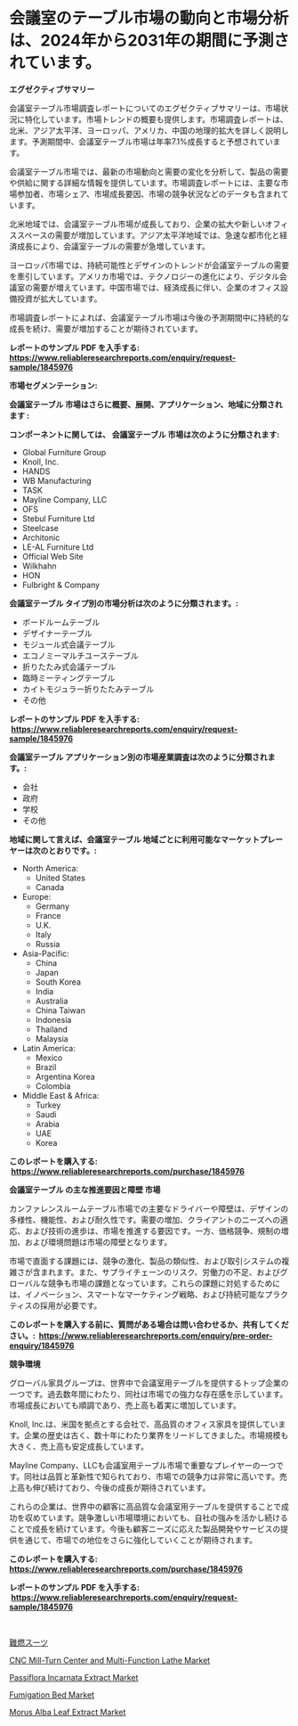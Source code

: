 <p><h1>会議室のテーブル市場の動向と市場分析は、2024年から2031年の期間に予測されています。</h1></p><p><strong>エグゼクティブサマリー</strong></p>
<p><p>会議室テーブル市場調査レポートについてのエグゼクティブサマリーは、市場状況に特化しています。市場トレンドの概要も提供します。市場調査レポートは、北米、アジア太平洋、ヨーロッパ、アメリカ、中国の地理的拡大を詳しく説明します。予測期間中、会議室テーブル市場は年率7.1%成長すると予想されています。</p><p>会議室テーブル市場では、最新の市場動向と需要の変化を分析して、製品の需要や供給に関する詳細な情報を提供しています。市場調査レポートには、主要な市場参加者、市場シェア、市場成長要因、市場の競争状況などのデータも含まれています。</p><p>北米地域では、会議室テーブル市場が成長しており、企業の拡大や新しいオフィススペースの需要が増加しています。アジア太平洋地域では、急速な都市化と経済成長により、会議室テーブルの需要が急増しています。</p><p>ヨーロッパ市場では、持続可能性とデザインのトレンドが会議室テーブルの需要を牽引しています。アメリカ市場では、テクノロジーの進化により、デジタル会議室の需要が増えています。中国市場では、経済成長に伴い、企業のオフィス設備投資が拡大しています。</p><p>市場調査レポートによれば、会議室テーブル市場は今後の予測期間中に持続的な成長を続け、需要が増加することが期待されています。</p></p>
<p><strong>レポートのサンプル PDF を入手する: <a href="https://www.reliableresearchreports.com/enquiry/request-sample/1845976">https://www.reliableresearchreports.com/enquiry/request-sample/1845976</a></strong></p>
<p><strong>市場セグメンテーション:</strong></p>
<p><strong> 会議室テーブル 市場はさらに概要、展開、アプリケーション、地域に分類されます :</strong></p>
<p><strong>コンポーネントに関しては、 会議室テーブル 市場は次のように分類されます: &nbsp;</strong></p>
<p><ul><li>Global Furniture Group</li><li>Knoll, Inc.</li><li>HANDS</li><li>WB Manufacturing</li><li>TASK</li><li>Mayline Company, LLC</li><li>OFS</li><li>Stebul Furniture Ltd</li><li>Steelcase</li><li>Architonic</li><li>LE-AL Furniture Ltd</li><li>Official Web Site</li><li>Wilkhahn</li><li>HON</li><li>Fulbright & Company</li></ul></p>
<p><strong> 会議室テーブル タイプ別の市場分析は次のように分類されます。:</strong></p>
<p><ul><li>ボードルームテーブル</li><li>デザイナーテーブル</li><li>モジュール式会議テーブル</li><li>エコノミーマルチユーステーブル</li><li>折りたたみ式会議テーブル</li><li>臨時ミーティングテーブル</li><li>カイトモジュラー折りたたみテーブル</li><li>その他</li></ul></p>
<p><strong>レポートのサンプル PDF を入手する: &nbsp;<a href="https://www.reliableresearchreports.com/enquiry/request-sample/1845976">https://www.reliableresearchreports.com/enquiry/request-sample/1845976</a></strong></p>
<p><strong> 会議室テーブル アプリケーション別の市場産業調査は次のように分類されます。:</strong></p>
<p><ul><li>会社</li><li>政府</li><li>学校</li><li>その他</li></ul></p>
<p><strong>地域に関して言えば、会議室テーブル 地域ごとに利用可能なマーケットプレーヤーは次のとおりです。:</strong></p>
<p><ul>
    <li>
        North America:
        <ul>
            <li>United States</li>
            <li>Canada</li>
        </ul>
    </li>
    <li>
        Europe:
        <ul>
            <li>Germany</li>
            <li>France</li>
            <li>U.K.</li>
            <li>Italy</li>
            <li>Russia</li>
        </ul>
    </li>
    <li>
        Asia-Pacific:
        <ul>
            <li>China</li>
            <li>Japan</li>
            <li>South Korea</li>
            <li>India</li>
            <li>Australia</li>
            <li>China Taiwan</li>
            <li>Indonesia</li>
            <li>Thailand</li>
            <li>Malaysia</li>
        </ul>
    </li>
    <li>
        Latin America:
        <ul>
            <li>Mexico</li>
            <li>Brazil</li>
            <li>Argentina Korea</li>
            <li>Colombia</li>
        </ul>
    </li>
    <li>
        Middle East & Africa:
        <ul>
            <li>Turkey</li>
            <li>Saudi</li>
            <li>Arabia</li>
            <li>UAE</li>
            <li>Korea</li>
        </ul>
    </li>
    </ul></p>
<p><strong>このレポートを購入する: &nbsp;<a href="https://www.reliableresearchreports.com/purchase/1845976">https://www.reliableresearchreports.com/purchase/1845976</a></strong></p>
<p><strong>会議室テーブル の主な推進要因と障壁 市場</strong></p>
<p><p>カンファレンスルームテーブル市場での主要なドライバーや障壁は、デザインの多様性、機能性、および耐久性です。需要の増加、クライアントのニーズへの適応、および技術の進歩は、市場を推進する要因です。一方、価格競争、規制の増加、および環境問題は市場の障壁となります。</p><p>市場で直面する課題には、競争の激化、製品の類似性、および取引システムの複雑さが含まれます。また、サプライチェーンのリスク、労働力の不足、およびグローバルな競争も市場の課題となっています。これらの課題に対処するためには、イノベーション、スマートなマーケティング戦略、および持続可能なプラクティスの採用が必要です。</p></p>
<p><strong>このレポートを購入する前に、質問がある場合は問い合わせるか、共有してください。:&nbsp; <a href="https://www.reliableresearchreports.com/enquiry/pre-order-enquiry/1845976">https://www.reliableresearchreports.com/enquiry/pre-order-enquiry/1845976</a></strong></p>
<p><strong>競争環境</strong></p>
<p><p>グローバル家具グループは、世界中で会議室用テーブルを提供するトップ企業の一つです。過去数年間にわたり、同社は市場での強力な存在感を示しています。市場成長においても順調であり、売上高も着実に増加しています。</p><p>Knoll, Inc.は、米国を拠点とする会社で、高品質のオフィス家具を提供しています。企業の歴史は古く、数十年にわたり業界をリードしてきました。市場規模も大きく、売上高も安定成長しています。</p><p>Mayline Company、LLCも会議室用テーブル市場で重要なプレイヤーの一つです。同社は品質と革新性で知られており、市場での競争力は非常に高いです。売上高も伸び続けており、今後の成長が期待されています。</p><p>これらの企業は、世界中の顧客に高品質な会議室用テーブルを提供することで成功を収めています。競争激しい市場環境においても、自社の強みを活かし続けることで成長を続けています。今後も顧客ニーズに応えた製品開発やサービスの提供を通じて、市場での地位をさらに強化していくことが期待されます。</p></p>
<p><strong>このレポートを購入する: &nbsp; <a href="https://www.reliableresearchreports.com/purchase/1845976">https://www.reliableresearchreports.com/purchase/1845976</a></strong></p>
<p><strong>レポートのサンプル PDF を入手する: &nbsp;<a href="https://www.reliableresearchreports.com/enquiry/request-sample/1845976">https://www.reliableresearchreports.com/enquiry/request-sample/1845976</a></strong><strong></strong></p>
<p>&nbsp;</p>
<p><p><a href="https://medium.com/@demarcuskuhlman/2024%E5%B9%B4%E3%81%8B%E3%82%892031%E5%B9%B4%E3%81%BE%E3%81%A7%E3%81%AE%E6%9C%9F%E9%96%93%E3%81%AE%E3%83%95%E3%83%AC%E3%83%BC%E3%83%A0%E3%83%AA%E3%82%BF%E3%83%BC%E3%83%80%E3%83%B3%E3%83%88%E3%82%B9%E3%83%BC%E3%83%84%E5%B8%82%E5%A0%B4%E3%81%AE%E3%83%88%E3%83%AC%E3%83%B3%E3%83%89%E3%81%A8%E5%B8%82%E5%A0%B4%E5%88%86%E6%9E%90%E3%81%8C%E4%BA%88%E6%B8%AC%E3%81%95%E3%82%8C%E3%81%A6%E3%81%84%E3%81%BE%E3%81%99-0c8cad6d6d4d">難燃スーツ</a></p><p><a href="https://view.publitas.com/reportprime-1/cnc-mill-turn-center-and-multi-function-lathe-market-offers-provide-insightful-data-for-the-time-period-from-2023-to-2030-and-also-provide-analysis-based-on-application-type-and-region/">CNC Mill-Turn Center and Multi-Function Lathe Market</a></p><p><a href="https://github.com/arionmp/Market-Research-Report-List-2/blob/main/passiflora-incarnata-extract-market.md">Passiflora Incarnata Extract Market</a></p><p><a href="https://shimmer-gardenia-37a.notion.site/Fumigation-Bed-Market-Challenges-Opportunities-and-Growth-Drivers-and-Major-Market-Players-foreca-baba1f04b4b748c490dcc085e7a5c17d">Fumigation Bed Market</a></p><p><a href="https://github.com/markusgodoy/Market-Research-Report-List-2/blob/main/morus-alba-leaf-extract-market.md">Morus Alba Leaf Extract Market</a></p></p>